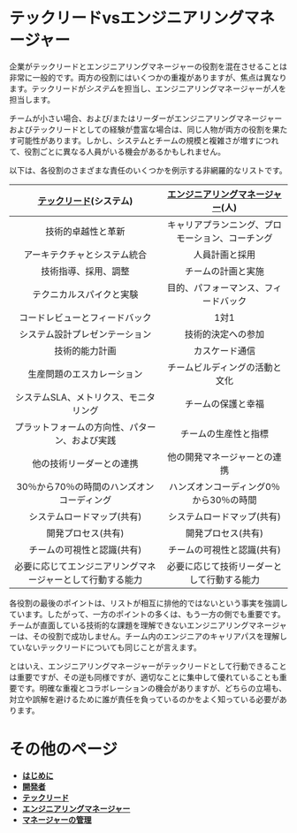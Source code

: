 # テックリードvsエンジニアリングマネージャー

企業がテックリードとエンジニアリングマネージャーの役割を混在させることは非常に一般的です。両方の役割にはいくつかの重複がありますが、焦点は異なります。テックリードが*システム*を担当し、エンジニアリングマネージャーが*人*を担当します。

チームが小さい場合、および/またはリーダーがエンジニアリングマネージャーおよびテックリードとしての経験が豊富な場合は、同じ人物が両方の役割を果たす可能性があります。しかし、システムとチームの規模と複雑さが増すにつれて、役割ごとに異なる人員がいる機会があるかもしれません。

以下は、各役割のさまざまな責任のいくつかを例示する非網羅的なリストです。

| [テックリード](TechLead.md)(システム)| [エンジニアリングマネージャー](EngineeringManager.md)(人)|
| :---: | :---: |
| 技術的卓越性と革新| キャリアプランニング、プロモーション、コーチング|
| アーキテクチャとシステム統合| 人員計画と採用|
| 技術指導、採用、調整| チームの計画と実施|
| テクニカルスパイクと実験| 目的、パフォーマンス、フィードバック|
| コードレビューとフィードバック| 1対1 |
| システム設計プレゼンテーション| 技術的決定への参加|
| 技術的能力計画| カスケード通信|
| 生産問題のエスカレーション| チームビルディングの活動と文化|
| システムSLA、メトリクス、モニタリング| チームの保護と幸福|
| プラットフォームの方向性、パターン、および実践| チームの生産性と指標|
| 他の技術リーダーとの連携| 他の開発マネージャーとの連携|
| 30％から70％の時間のハンズオンコーディング| ハンズオンコーディング0％から30％の時間|
| システムロードマップ(共有)| システムロードマップ(共有)|
| 開発プロセス(共有)| 開発プロセス(共有)|
| チームの可視性と認識(共有)| チームの可視性と認識(共有)|
| 必要に応じてエンジニアリングマネージャーとして行動する能力| 必要に応じて技術リーダーとして行動する能力|

各役割の最後のポイントは、リストが相互に排他的ではないという事実を強調しています。したがって、一方のポイントの多くは、もう一方の側でも重要です。チームが直面している技術的な課題を理解できないエンジニアリングマネージャーは、その役割で成功しません。チーム内のエンジニアのキャリアパスを理解していないテックリードについても同じことが言えます。

とはいえ、エンジニアリングマネージャーがテックリードとして行動できることは重要ですが、その逆も同様ですが、適切なことに集中して優れていることも重要です。明確な重複とコラボレーションの機会がありますが、どちらの立場も、対立や誤解を避けるために誰が責任を負っているのかをよく知っている必要があります。


# その他のページ

* [**はじめに**](README.md)
* [**開発者**](Developer.md)
* [**テックリード**](TechLead.md)
* [**エンジニアリングマネージャー**](EngineeringManager.md)
* [**マネージャーの管理**](Managing-Managers.md)
